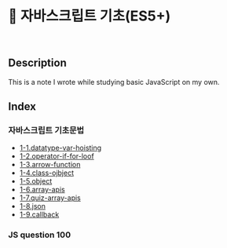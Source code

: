 # 📗 자바스크립트 기초(ES5+)

<br>

## Description
This is a note I wrote while studying basic JavaScript on my own.


## Index
### 자바스크립트 기초문법
  - [1-1.datatype-var-hoisting](https://github.com/bomida/Basic-javascript/blob/main/기본%20문법/1-1.datatype-var-hoisting.js)
  - [1-2.operator-if-for-loof](https://github.com/bomida/Basic-javascript/blob/main/기본%20문법/1-2.operator-if-for-loof.js)
  - [1-3.arrow-function](https://github.com/bomida/Basic-javascript/blob/main/기본%20문법/1-3.arrow-function.js)
  - [1-4.class-ojbject](https://github.com/bomida/Basic-javascript/blob/main/기본%20문법/1-4.Class-Object.js)
  - [1-5.object](https://github.com/bomida/Basic-javascript/blob/main/기본%20문법/1-4.Class-Object.js)
  - [1-6.array-apis](https://github.com/bomida/Basic-javascript/blob/main/기본%20문법/1-6.array-apis.js)
  - [1-7.quiz-array-apis](https://github.com/bomida/Basic-javascript/blob/main/기본%20문법/1-7.quiz-array-apis.js)
  - [1-8.json](https://github.com/bomida/Basic-javascript/blob/main/기본%20문법/1-8.json.js)
  - [1-9.callback](https://github.com/bomida/Basic-javascript/blob/main/기본%20문법/1-9.callback.js)


### JS question 100
